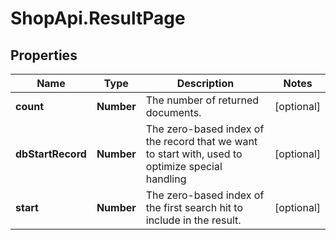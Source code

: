 # ShopApi.ResultPage

## Properties

Name | Type | Description | Notes
------------ | ------------- | ------------- | -------------
**count** | **Number** | The number of returned documents. | [optional] 
**dbStartRecord** | **Number** | The zero-based index of the record that we want to start with, used to optimize special handling | [optional] 
**start** | **Number** | The zero-based index of the first search hit to include in the result. | [optional] 


